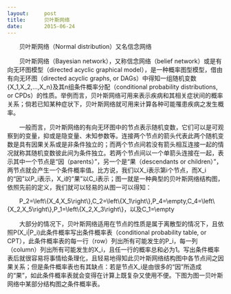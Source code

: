 ```yaml
---
layout:     post
title:      贝叶斯网络
date:       2015-06-24
---
```


<style type="text/css">
p{
	text-indent: 2em;
}
.post img {
  margin-bottom: 0rem;
}
</style>

<p class="intro">
	<span class="dropcap">贝</span>叶斯网络（Normal distribution）又名信念网络
</p>


<p>贝叶斯网络（Bayesian network），又称信念网络（belief network）或是有向无环图模型（directed acyclic graphical model），是一种概率图型模型，借由有向无环图（directed acyclic graphs, or DAGs）中得知一组随机变数{X_1,X_2,...,X_n}及其n组条件概率分配（conditional probability distributions, or CPDs）的性质。举例而言，贝叶斯网络可用来表示疾病和其相关症状间的概率关系；倘若已知某种症状下，贝叶斯网络就可用来计算各种可能罹患疾病之发生概率。
</p>
<p>一般而言，贝叶斯网络的有向无环图中的节点表示随机变数，它们可以是可观察到的变量，抑或是隐变量、未知参数等。连接两个节点的箭头代表此两个随机变数是具有因果关系或是非条件独立的；而两个节点间若没有箭头相互连接一起的情况就称其随机变数彼此间为条件独立。若两个节点间以一个单箭头连接在一起，表示其中一个节点是“因（parents）”，另一个是“果（descendants or children）”，两节点就会产生一个条件概率值。比方说，我们以X_i表示第i个节点，而X_i的“因”以P_i表示，X_i的“果”以C_i表示；图一就是一种典型的贝叶斯网络结构图，依照先前的定义，我们就可以轻易的从图一可以得知：

<p>P_2=\left\{X_4,X_5\right\},C_2=\left\{X_1\right\},P_4=\empty,C_4=\left\{X_2,X_5\right\},P_1=\left\{X_2,X_3\right\}，以及C_1=\empty<p>
</p>

<p>大部分的情况下，贝叶斯网络适用在节点的性质是属于离散型的情况下，且依照P(X_i|P_i)此条件概率写出条件概率表（conditional probability table, or CPT），此条件概率表的每一行（row）列出所有可能发生的P_i，每一列（column）列出所有可能发生的X_i，且任一行的概率总和必为1。写出条件概率表后就很容易将事情给条理化，且轻易地得知此贝叶斯网络结构图中各节点间之因果关系；但是条件概率表也有其缺点：若是节点X_i是由很多的“因”所造成的“果”，如此条件概率表就会变得在计算上既复杂又使用不便。下图为图一贝叶斯网络中某部分结构图之条件概率表。
</p>